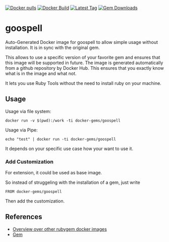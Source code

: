 [![Docker pulls](https://img.shields.io/docker/pulls/rubygem/goospell.svg)](https://hub.docker.com/r/rubygem/goospell/)
[![Docker Build](https://img.shields.io/docker/automated/rubygem/goospell.svg)](https://hub.docker.com/r/rubygem/goospell/)
[![Latest Tag](https://img.shields.io/github/tag/docker-rubygem/goospell.svg)](https://hub.docker.com/r/rubygem/goospell/)
[![Gem Downloads](https://img.shields.io/gem/dt/goospell.svg)](https://rubygems.org/gems/goospell/)
# goospell

Auto-Generated Docker image for goospell to allow simple usage without installation.
It is in sync with the original gem.

This allows to use a specific version of your favorite gem and ensures that this image will be supported in future.
The image is generated automatically from a github repository by Docker Hub.
This ensures that you exactly know what is in the image and what not.

It lets you use Ruby Tools without the need to install ruby on your machine.

## Usage

Usage via file system:

`docker run -v $(pwd):/work -ti docker-gems/goospell`

Usage via Pipe:

`echo "test" | docker run -ti docker-gems/goospell`

It depends on your specific use case how your want to use it.

### Add Customization

For extension, it could be used as base image.

So instead of struggeling with the installation of a gem, just write

`FROM docker-gems/goospell`

Then add the customization.

## References

 - [Overview over other rubygem docker images](https://github.com/thinkbot/docker-rubygem)
 - [Gem](https://rubygems.org/gems/goospell/)
